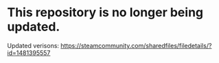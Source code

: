 # This repository is no longer being updated.
Updated verisons:
https://steamcommunity.com/sharedfiles/filedetails/?id=1481395557
